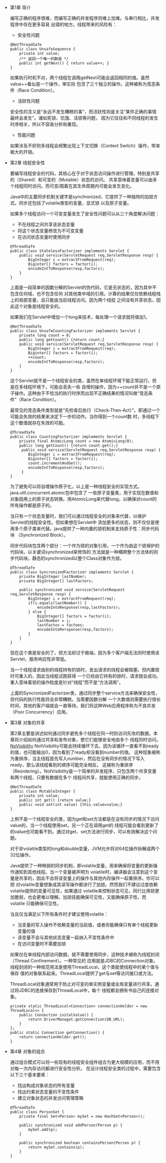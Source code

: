 - 第1章 简介

    编写正确的程序很难，而编写正确的并发程序则难上加难。与串行相比，并发程序中存在更多容易
    出错的地方。线程带来的风险有：
    - 安全性问题
    ```
    @NotThreadSafe
    public class UnsafeSequence {
        private int value;
        /** 返回一个唯一的数值 */
        public int getNext() { return value++; }
    }
    ```
    如果执行时机不对，两个线程在调用getNext可能会返回相同的值。虽然value++看似是一个操作，単实际
    包含了三个独立的操作。这种被称为竞态条件（Race Condition）。
    
    - 活跃性问题
    
    安全性的含义是“永远不发生糟糕的事”，而活跃性则是关注“某件正确的事情最终会发生”。诸如死锁、饥饿、活锁等问题，
    因为它往往和不同线程的发生时序相关，所以不容易分析和重现。
    
    - 性能问题
    
    如果涉及不好则多线程会频繁出现上下文切换（Context Switch）操作，带来极大的开销。
    
- 第2章 线程安全性

    要编写线程安全的代码，其核心在于对于状态访问操作进行管理。特别是共享的（Shared）和可变的（Mutable）状态的访问。
    共享意味着变量可以由多个线程同时访问。而可变i围着在其生命周期内可能会发生变化。
    
    Java中的主要同步机制关键字是synchronized，它提供了一种独特的加锁方式。同步还包括了volatile类型的变量，显式锁
    以及原子变量。
    
    如果多个线程访问一个可变变量发生了安全性问题可以从三个角度解决问题：
    - 不在线程之间共享该状态变量
    - 将这个状态变量修改为不可变变量
    - 在访问状态变量时使用同步
    
    ```
    @ThreadSafe
    public class StatelessFactorizer implements Servlet {
        public void service(ServletRequest req,ServletResponse resp) {
            BigInteger i = extractFromRequest(req);
            Biginter[] factors = factor(i);
            encodeIntToResponse(resp,factors);
        }
    }
    ```
    上面是一段简单的因数分解的Servlet的伪代码，它是无状态的，因为其中不包含任何域，也不包含任何
    对其他类中域的引用。计算的结果仅仅依赖线程栈上的局部变量，且只能由当前线程访问。因为两个线程
    之间没有共享状态，因此这个对象是线程安全的。
    
    如果我们在Servlet中增加一个long来技术，每处理一个请求就将值加1。
    ```
    @NotThreadSafe
    public class UnsafeCountingFactorizer implements Servlet {
        private long count = 0;
        public long getCount() {return count;}
        public void service(ServletRequest req,ServletResponse resp) {
            BigInteger i = extractFromRequest(req);
            Biginter[] factors = factor(i);
            ++count;
            encodeIntToResponse(resp,factors);
        }
    }
    ```
    这个Servlet就不是一个线程安全的类，虽然在单线程环境下能正常运行。但是在多线程环境下，可能会丢失一些
    自增的操作，因为++count并不是一个原子操作。这种由于不恰当的执行时序而出现不正确结果的情况叫做“竞态条件”（Race Condition）。
    
    最常见的竞态条件类型就是“先检查后执行（Check-Then-Act）”。即通过一个可能会失效的结果来决定下一步的动作。当你得到一个count数
    时，多线程下这个数值就存在失效的可能。
    ```
    @ThreadSafe
    public class CountingFactorizer implements Servlet {
        private final AtomicLong count = new AtomicLong(0);
        public long getCount() {return count.get();}
         public void service(ServletRequest req,ServletResponse resp) {
            BigInteger i = extractFromRequest(req);
            Biginter[] factors = factor(i);
            count.incrementAndGet();
            encodeIntToResponse(resp,factors);
         }
    }
    ```
    为了避免可以将自增操作原子化，以上是一种线程安全的实现方式。java.util.concurrent.atomic包中包含了
    一些原子变量类，用于实现在数值和对象因用上的原子状态转换。用AtomicLong来代替long，以确保对count的
    所有操作都是原子的。
    
    当只有一个状态变量时，我们可以通过线程安全的对象来代替，以维护Servlet的线程安全性。但如果想在Servlet中
    添加更多的状态，则不仅仅是使用多个原子类来代替。java提供了一种内置的锁机制来支持原子性：同步代码块
    （Synchronized Block）。
    
    同步代码块包含两个部分：一个作为锁的对象引用，一个作为由这个锁保护的代码块。以关键词synchronized来修饰的
    方法就是一种横跨整个方法体的同步代码块。静态的synchronized以整个Class对象作为锁。
    ```
    @ThreadSafe
    public class SyncronizedFactorizer implements Servlet {
        private BigInteger lastNumber;
        private BigInteger[] lastFactors;
        
        public synchronized void service(ServletRequest req,ServletResponse resp) {
            BigInteger i = extractFromRequest(req);
            if(i.equals(lastNumber)) {
                encodeIntoResponse(resp,lastFactors);
            } else {
                BigInteger[] factors = factor(i);
                lastNumber = i;
                lastFactos = factoes;
                encodeIntoRersponse(resp,factors);
            }
        }
    }
    ```
    现在这个类是安全的了，但方法却过于极端，因为多个客户端无法同时使用该Servlet，服务响应性非常低。
    
    当一个线程请求由别的线程持有的锁时，发出请求的线程会被阻塞。但内置锁时可重入的，因此当线程试图获得
    一个已经由它持有的锁时，请求就会成功。重入意味着锁的操作粒度是针对“线程”而不是“方法调用”。
    
    上面的SyncronizedFactorizer类，通过同步整个service方法来确保安全性，但代码的执行性能将会非常糟糕。当需要因数分解
    一个大数值则需要执行很长时间，其他的客户端就会一直等待。我们将这种Web应用程序称为不良并发（Poor Concurrency）应用。
    
- 第3章 对象的共享

    第2章主要是讲述如何通过同步避免多个线程在同一时刻访问先攻的数据。本章将介绍如何通过共享和发布对象，使它们能够安全地由多个
    线程同时访问。
    [NoVisibility](concurrency-demo/src/main/java/com/zjc/concurrencydemo/cp3/NoVisibility.java)
    NotVisibility可能会持续循环下去，因为读循环一直看不到ready的值，也可能输出0，因为看到了ready却没看到number的值。
    这种现象被称为重排序，当主线程首先写入number，然后在没有同步的情况下写入ready，那么读线程看到的顺序可能完全相反。
    这被称为重排序（Reordering）。NotVisibility是一个简单的并发程序，只包含两个共享变量和两个线程，只要有数据在多个
    线程间共享，就能使用正确的同步。
    ```
    @NotThreadSafe
    public class MutableInteger {
        private int value;
        public int get() {return value;}
        public void set(int value) {this.value=value;}
    }
    ```
    上例不是一个线程安全的类，因为get和set方法都是在没有同步的情况下访问value的，当一个线程使用set，另一个正在调用get的
    线程可能会看到更新了的value也可能看不到。通过对get、set方法进行同步，可以有效解决这个问题。
    
    对于非volatile类型的long和double变量，JVM允许将对64位操作拆解成两个32位操作。
    
    Java提供了一种稍弱的同步机制，即volatile变量，用来确保将变量的更新操作通知到其他线程。当一个变量被声明为
    volatile时，编译器会注意到这个变量是共享的，因此不会将该变量上的操作与其他内存操作一起重排序。你可以把
    对volatile变量想象成其读写操作都进行了加锁。然而我们不建议过度依赖volatile提供的变量可见性，如果通过
    volatile来控制状态可见，同行比用锁更加脆弱，也会更难以理解。加锁技能确保可见性，又能确保原子性，而volatile
    只能确保可见性。
    
    当且仅当满足以下所有条件时才建议使用volatile：
    - 当变量的写入操作不依赖变量的当前值，或者你能确保只有单个线程更新变量的值
    - 该变量不会与其他状态变量一起纳入不变性条件中
    - 在访问变量时不需要加锁
    
    如果仅在单线程内部访问数据，就不需要使用同步，这种技术被称为线程封闭（Thread Confinement）。一种常见的
    应用就是JDBC的Connection对象。线程封闭的一种规范用法是使用ThreadLocal，这个类能使线程中的某个值与保存
    值的对象联系起来。ThreadLocal提供了get与set等访问接口或方法。
    
    ThreadLocal对象通常用于防止对可变的单实例变量或全局变量进行共享。通过将JDBC的连接保存到ThreadLocal中，每个
    线程都会拥有书自己的连接对象。
    ```
    private static ThreadLocal<Connection> connectionHolder = new ThreadLocal<> {
        public Connection initalValue() {
            return DriverManaget.getConnection(DB_URL);
        }
    };
    public static Connection getConnection() {
        return connectionHolder.get();
    }
    ```
    
- 第4章 对象的组合

    通过组合模式可以将一些现有的线程安全组件组合为更大规模的应用，而不用对每一次内存访问都进行安全性分析。
    在设计线程安全类的过程中，需要包含以下三个基本要素：
    - 找出构成对象状态的所有变量
    - 找出约束状态变量的不变性条件
    - 建立对象状态的并发访问管理策略
    ```
    @ThreadSafe
    public class PersonSet {
        private final Set<Person> mySet = new HashSet<Person>();
        
        public synchronized void addPerson(Person p) {
            mySet.add(p);
        }
        
        public synchronized boolean containsPerson(Person p) {
            return mySet.contains(p);
        }
    }
    ```

    